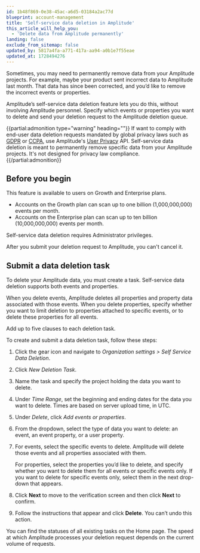 ```yaml
---
id: 1b48f869-0e38-45ac-a6d5-03184a2ac77d
blueprint: account-management
title: 'Self-service data deletion in Amplitude'
this_article_will_help_you:
  - 'Delete data from Amplitude permanently'
landing: false
exclude_from_sitemap: false
updated_by: 5817a4fa-a771-417a-aa94-a0b1e7f55eae
updated_at: 1728494276
---
```

Sometimes, you may need to permanently remove data from your Amplitude projects. For example, maybe your product sent incorrect data to Amplitude last month. That data has since been corrected, and you’d like to remove the incorrect events or properties.

Amplitude’s self-service data deletion feature lets you do this, without involving Amplitude personnel. Specify which events or properties you want to delete and send your deletion request to the Amplitude deletion queue.

{{partial:admonition type="warning" heading=""}}
If want to comply with end-user data deletion requests mandated by global privacy laws such as [GDPR](https://gdpr-info.eu/) or [CCPA](https://oag.ca.gov/privacy/ccpa), use Amplitude's [User Privacy](/docs/apis/analytics/user-privacy) API. Self-service data deletion is meant to permanently remove specific data from your Amplitude projects. It's not designed for privacy law compliance.
{{/partial:admonition}}

## Before you begin

This feature is available to users on Growth and Enterprise plans.

* Accounts on the Growth plan can scan up to one billion (1,000,000,000) events per month.
* Accounts on the Enterprise plan can scan up to ten billion (10,000,000,000) events per month.

Self-service data deletion requires Administrator privileges.

After you submit your deletion request to Amplitude, you can't cancel it.

## Submit a data deletion task

To delete your Amplitude data, you must create a task. Self-service data deletion supports both events and properties. 

When you delete events, Amplitude deletes all properties and property data associated with those events. When you delete properties, specify whether you want to limit deletion to properties attached to specific events, or to delete these properties for all events.

Add up to five clauses to each deletion task.

To create and submit a data deletion task, follow these steps:

1. Click the gear icon and navigate to *Organization settings > Self Service Data Deletion*.
2. Click *New Deletion Task*.
3. Name the task and specify the project holding the data you want to delete.
4. Under *Time Range*, set the beginning and ending dates for the data you want to delete. Times are based on server upload time, in UTC.
5. Under *Delete*, click *Add events or properties*.
6. From the dropdown, select the type of data you want to delete: an event, an event property, or a user property.
7. For events, select the specific events to delete. Amplitude will delete those events and all properties associated with them.

    For properties, select the properties you’d like to delete, and specify whether you want to delete them for all events or specific events only. If you want to delete for specific events only, select them in the next drop-down that appears.

8. Click **Next** to move to the verification screen and then click **Next** to confirm.
9. Follow the instructions that appear and click **Delete**. You can’t undo this action.

You can find the statuses of all existing tasks on the Home page. The speed at which Amplitude processes your deletion request depends on the current volume of requests.